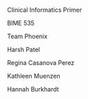 
Clinical Informatics Primer

BIME 535

Team Phoenix


Harsh Patel

Regina Casanova Perez

Kathleen Muenzen

Hannah Burkhardt
